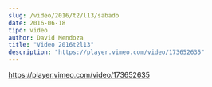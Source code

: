 ```yaml
---
slug: /video/2016/t2/l13/sabado
date: 2016-06-18
tipo: video
author: David Mendoza
title: "Video 2016t2l13"
description: "https://player.vimeo.com/video/173652635"
---
```


https://player.vimeo.com/video/173652635
